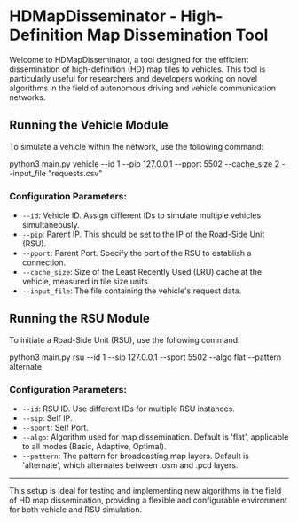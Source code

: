 # HDMapDisseminator - High-Definition Map Dissemination Tool

Welcome to HDMapDisseminator, a tool designed for the efficient dissemination of high-definition (HD) map tiles to vehicles. This tool is particularly useful for researchers and developers working on novel algorithms in the field of autonomous driving and vehicle communication networks.

## Running the Vehicle Module

To simulate a vehicle within the network, use the following command:

python3 main.py vehicle --id 1 --pip 127.0.0.1 --pport 5502 --cache_size 2 --input_file "requests.csv"


### Configuration Parameters:
- `--id`: Vehicle ID. Assign different IDs to simulate multiple vehicles simultaneously.
- `--pip`: Parent IP. This should be set to the IP of the Road-Side Unit (RSU).
- `--pport`: Parent Port. Specify the port of the RSU to establish a connection.
- `--cache_size`: Size of the Least Recently Used (LRU) cache at the vehicle, measured in tile size units.
- `--input_file`: The file containing the vehicle's request data.

## Running the RSU Module

To initiate a Road-Side Unit (RSU), use the following command:

python3 main.py rsu --id 1 --sip 127.0.0.1 --sport 5502 --algo flat --pattern alternate


### Configuration Parameters:
- `--id`: RSU ID. Use different IDs for multiple RSU instances.
- `--sip`: Self IP.
- `--sport`: Self Port.
- `--algo`: Algorithm used for map dissemination. Default is 'flat', applicable to all modes (Basic, Adaptive, Optimal).
- `--pattern`: The pattern for broadcasting map layers. Default is 'alternate', which alternates between .osm and .pcd layers.

---

This setup is ideal for testing and implementing new algorithms in the field of HD map dissemination, providing a flexible and configurable environment for both vehicle and RSU simulation.
